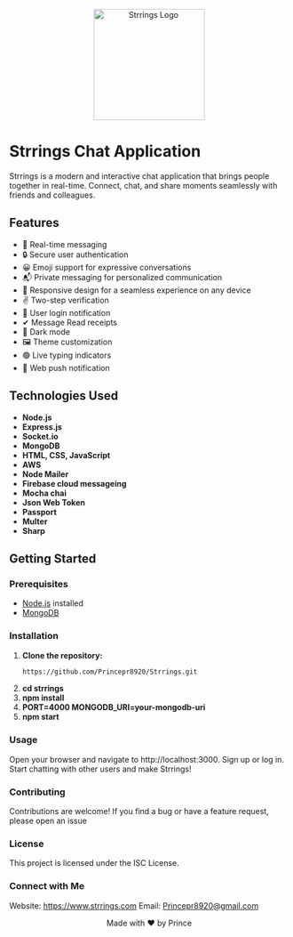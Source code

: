 <p align="center">
  <img src="https://d34ct18kvr7jx3.cloudfront.net/assets/logo/strrings_logo.png" alt="Strrings Logo" width="200" height="200">
</p>

# Strrings Chat Application

Strrings is a modern and interactive chat application that brings people together in real-time. Connect, chat, and share moments seamlessly with friends and colleagues.

## Features

- 🚀 Real-time messaging
- 🔒 Secure user authentication
- 😀 Emoji support for expressive conversations
- 📬 Private messaging for personalized communication
- 📱 Responsive design for a seamless experience on any device
- ✌ Two-step verification
- 🔔 User login notification
- ✔ Message Read receipts
- 🔆 Dark mode
- 🖼 Theme customization
- 🟢 Live typing indicators
- 🔔 Web push notification

## Technologies Used

- **Node.js**
- **Express.js**
- **Socket.io**
- **MongoDB**
- **HTML, CSS, JavaScript**
- **AWS**
- **Node Mailer**
- **Firebase cloud messageing**
- **Mocha chai**
- **Json Web Token**
- **Passport**
- **Multer**
- **Sharp**

## Getting Started

### Prerequisites

- [Node.js](https://nodejs.org/) installed
- [MongoDB](https://www.mongodb.com/)

### Installation

1. **Clone the repository:**
   ```bash
   https://github.com/Princepr8920/Strrings.git
2. **cd strrings**
3. **npm install**
4. **PORT=4000
MONGODB_URI=your-mongodb-uri**
5. **npm start**

### Usage
Open your browser and navigate to http://localhost:3000.
Sign up or log in.
Start chatting with other users and make Strrings!

### Contributing
Contributions are welcome! If you find a bug or have a feature request, please open an issue

### License
This project is licensed under the ISC License.

### Connect with Me
Website: https://www.strrings.com
Email: Princepr8920@gmail.com

<p align="center">
  Made with ❤️ by Prince
</p>



















   
